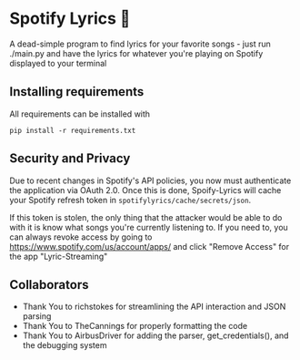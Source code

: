 # Spotify Lyrics 🎵

A dead-simple program to find lyrics for your favorite songs - just run ./main.py and have the lyrics for whatever you're playing on Spotify displayed to your terminal

Installing requirements
----------------------
All requirements can be installed with
```
pip install -r requirements.txt
```

Security and Privacy
--------------------

Due to recent changes in Spotify's API policies, you now must authenticate the application
via OAuth 2.0. Once this is done, Spoify-Lyrics will cache your Spotify refresh token in
```spotifylyrics/cache/secrets/json```.

If this token is stolen, the only thing that the attacker would be able to do with it is
know what songs you're currently listening to. If you need to, you can always revoke access
by going to https://www.spotify.com/us/account/apps/ and click "Remove Access" for the app "Lyric-Streaming"


Collaborators
-------------
- Thank You to richstokes for streamlining the API interaction and JSON parsing
- Thank You to TheCannings for properly formatting the code
- Thank You to AirbusDriver for adding the parser, get_credentials(), and the debugging system
